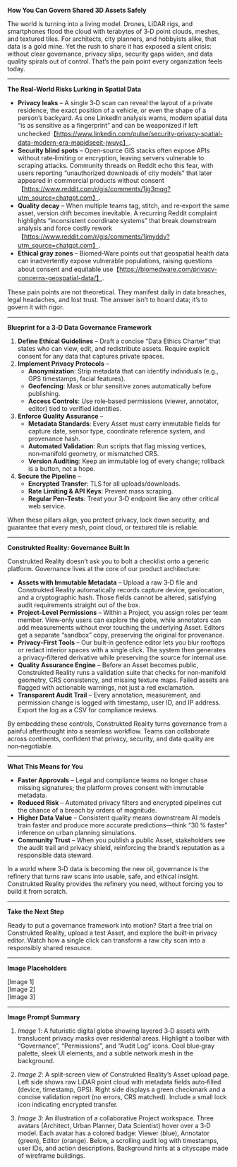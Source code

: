 **How You Can Govern Shared 3D Assets Safely**  

The world is turning into a living model. Drones, LiDAR rigs, and smartphones flood the cloud with terabytes of 3‑D point clouds, meshes, and textured tiles. For architects, city planners, and hobbyists alike, that data is a gold mine. Yet the rush to share it has exposed a silent crisis: without clear governance, privacy slips, security gaps widen, and data quality spirals out of control. That’s the pain point every organization feels today.  

---  

**The Real‑World Risks Lurking in Spatial Data**  

- **Privacy leaks** – A single 3‑D scan can reveal the layout of a private residence, the exact position of a vehicle, or even the shape of a person’s backyard. As one LinkedIn analysis warns, modern spatial data “is as sensitive as a fingerprint” and can be weaponized if left unchecked【https://www.linkedin.com/pulse/security-privacy-spatial-data-modern-era-mapidseeit-jwuyc】.  
- **Security blind spots** – Open‑source GIS stacks often expose APIs without rate‑limiting or encryption, leaving servers vulnerable to scraping attacks. Community threads on Reddit echo this fear, with users reporting “unauthorized downloads of city models” that later appeared in commercial products without consent【https://www.reddit.com/r/gis/comments/1jg3mqg?utm_source=chatgpt.com】.  
- **Quality decay** – When multiple teams tag, stitch, and re‑export the same asset, version drift becomes inevitable. A recurring Reddit complaint highlights “inconsistent coordinate systems” that break downstream analysis and force costly rework【https://www.reddit.com/r/gis/comments/1jmyddv?utm_source=chatgpt.com】.  
- **Ethical gray zones** – Biomed‑Ware points out that geospatial health data can inadvertently expose vulnerable populations, raising questions about consent and equitable use【https://biomedware.com/privacy-concerns-geospatial-data/】.  

These pain points are not theoretical. They manifest daily in data breaches, legal headaches, and lost trust. The answer isn’t to hoard data; it’s to govern it with rigor.  

---  

**Blueprint for a 3‑D Data Governance Framework**  

1. **Define Ethical Guidelines** – Draft a concise “Data Ethics Charter” that states who can view, edit, and redistribute assets. Require explicit consent for any data that captures private spaces.  
2. **Implement Privacy Protocols** –  
   - **Anonymization**: Strip metadata that can identify individuals (e.g., GPS timestamps, facial features).  
   - **Geofencing**: Mask or blur sensitive zones automatically before publishing.  
   - **Access Controls**: Use role‑based permissions (viewer, annotator, editor) tied to verified identities.  
3. **Enforce Quality Assurance** –  
   - **Metadata Standards**: Every Asset must carry immutable fields for capture date, sensor type, coordinate reference system, and provenance hash.  
   - **Automated Validation**: Run scripts that flag missing vertices, non‑manifold geometry, or mismatched CRS.  
   - **Version Auditing**: Keep an immutable log of every change; rollback is a button, not a hope.  
4. **Secure the Pipeline** –  
   - **Encrypted Transfer**: TLS for all uploads/downloads.  
   - **Rate Limiting & API Keys**: Prevent mass scraping.  
   - **Regular Pen‑Tests**: Treat your 3‑D endpoint like any other critical web service.  

When these pillars align, you protect privacy, lock down security, and guarantee that every mesh, point cloud, or textured tile is reliable.  

---  

**Construkted Reality: Governance Built In**  

Construkted Reality doesn’t ask you to bolt a checklist onto a generic platform. Governance lives at the core of our product architecture:  

- **Assets with Immutable Metadata** – Upload a raw 3‑D file and Construkted Reality automatically records capture device, geolocation, and a cryptographic hash. Those fields cannot be altered, satisfying audit requirements straight out of the box.  
- **Project‑Level Permissions** – Within a Project, you assign roles per team member. View‑only users can explore the globe, while annotators can add measurements without ever touching the underlying Asset. Editors get a separate “sandbox” copy, preserving the original for provenance.  
- **Privacy‑First Tools** – Our built‑in geofence editor lets you blur rooftops or redact interior spaces with a single click. The system then generates a privacy‑filtered derivative while preserving the source for internal use.  
- **Quality Assurance Engine** – Before an Asset becomes public, Construkted Reality runs a validation suite that checks for non‑manifold geometry, CRS consistency, and missing texture maps. Failed assets are flagged with actionable warnings, not just a red exclamation.  
- **Transparent Audit Trail** – Every annotation, measurement, and permission change is logged with timestamp, user ID, and IP address. Export the log as a CSV for compliance reviews.  

By embedding these controls, Construkted Reality turns governance from a painful afterthought into a seamless workflow. Teams can collaborate across continents, confident that privacy, security, and data quality are non‑negotiable.  

---  

**What This Means for You**  

- **Faster Approvals** – Legal and compliance teams no longer chase missing signatures; the platform proves consent with immutable metadata.  
- **Reduced Risk** – Automated privacy filters and encrypted pipelines cut the chance of a breach by orders of magnitude.  
- **Higher Data Value** – Consistent quality means downstream AI models train faster and produce more accurate predictions—think “30 % faster” inference on urban planning simulations.  
- **Community Trust** – When you publish a public Asset, stakeholders see the audit trail and privacy shield, reinforcing the brand’s reputation as a responsible data steward.  

In a world where 3‑D data is becoming the new oil, governance is the refinery that turns raw scans into usable, safe, and ethical insight. Construkted Reality provides the refinery you need, without forcing you to build it from scratch.  

---  

**Take the Next Step**  

Ready to put a governance framework into motion? Start a free trial on Construkted Reality, upload a test Asset, and explore the built‑in privacy editor. Watch how a single click can transform a raw city scan into a responsibly shared resource.  

---  

**Image Placeholders**  

[Image 1]  
[Image 2]  
[Image 3]  

---  

**Image Prompt Summary**  

1. *Image 1*: A futuristic digital globe showing layered 3‑D assets with translucent privacy masks over residential areas. Highlight a toolbar with “Governance”, “Permissions”, and “Audit Log” icons. Cool blue‑gray palette, sleek UI elements, and a subtle network mesh in the background.  

2. *Image 2*: A split‑screen view of Construkted Reality’s Asset upload page. Left side shows raw LiDAR point cloud with metadata fields auto‑filled (device, timestamp, GPS). Right side displays a green checkmark and a concise validation report (no errors, CRS matched). Include a small lock icon indicating encrypted transfer.  

3. *Image 3*: An illustration of a collaborative Project workspace. Three avatars (Architect, Urban Planner, Data Scientist) hover over a 3‑D model. Each avatar has a colored badge: Viewer (blue), Annotator (green), Editor (orange). Below, a scrolling audit log with timestamps, user IDs, and action descriptions. Background hints at a cityscape made of wireframe buildings.  
